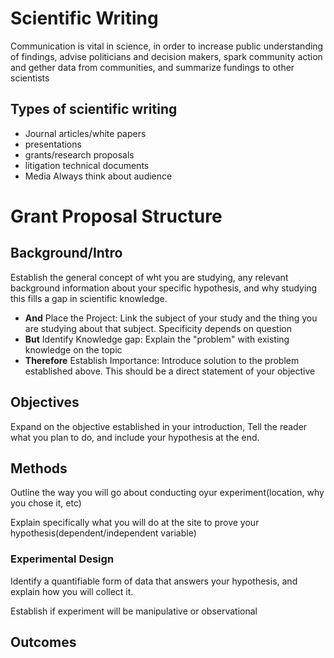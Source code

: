 # Scientific Writing
Communication is vital in science, in order to increase public understanding of findings, advise politicians and decision makers, spark community action and gether data from communities, and summarize fundings to other scientists

## Types of scientific writing
- Journal articles/white papers
- presentations
- grants/research proposals
- litigation technical documents
- Media
Always think about audience

# Grant Proposal Structure
## Background/Intro
Establish the general concept of wht you are studying, any relevant background information about your specific hypothesis, and why studying this fills a gap in scientific knowledge.

- **And** Place the Project: Link the subject of your study and the thing you are studying about that subject. Specificity depends on question
- **But** Identify Knowledge gap: Explain the "problem" with existing knowledge on the topic
- **Therefore** Establish Importance: Introduce solution to the problem established above. This should be a direct statement of your objective
## Objectives
Expand on the objective established in your introduction, Tell the reader what you plan to do, and include your hypothesis at the end. 

## Methods
Outline the way you will go about conducting oyur experiment(location, why you chose it, etc)

Explain specifically what you will do at the site to prove your hypothesis(dependent/independent variable)

### Experimental Design
Identify a quantifiable form of data that answers your hypothesis, and explain how you will collect it.

Establish if experiment will be manipulative or observational
## Outcomes
